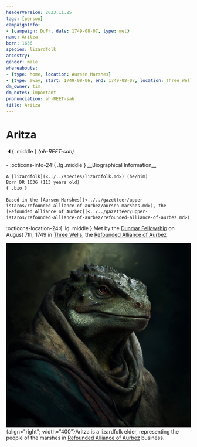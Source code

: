 ```yaml
---
headerVersion: 2023.11.25
tags: [person]
campaignInfo:
- {campaign: DuFr, date: 1749-08-07, type: met}
name: Aritza
born: 1636
species: lizardfolk
ancestry:
gender: male
whereabouts:
- {type: home, location: Aursen Marshes}
- {type: away, start: 1749-08-06, end: 1749-08-07, location: Three Wells}
dm_owner: tim
dm_notes: important
pronunciation: ah-REET-sah
title: Aritza
---
```

# Aritza
:speaker:{ .middle } *(ah-REET-sah)*  
<div class="grid cards ext-narrow-margin ext-one-column" markdown>
- :octicons-info-24:{ .lg .middle } __Biographical Information__

    A [lizardfolk](<../../species/lizardfolk.md>) (he/him)  
    Born DR 1636 (113 years old)  
    { .bio }

    Based in the [Aursen Marshes](<../../gazetteer/upper-istaros/refounded-alliance-of-aurbez/aursen-marshes.md>), the [Refounded Alliance of Aurbez](<../../gazetteer/upper-istaros/refounded-alliance-of-aurbez/refounded-alliance-of-aurbez.md>)
</div>



:octicons-location-24:{ .lg .middle } Met by the [Dunmar Fellowship](<../pcs/dunmar-fellowship/dunmar-fellowship.md>) on August 7th, 1749 in [Three Wells](<../../gazetteer/upper-istaros/refounded-alliance-of-aurbez/three-wells.md>), the [Refounded Alliance of Aurbez](<../../gazetteer/upper-istaros/refounded-alliance-of-aurbez/refounded-alliance-of-aurbez.md>)  


![Aritza](../../assets/aritza.png){align="right"; width="400"}Aritza is a lizardfolk elder, representing the people of the marshes in [Refounded Alliance of Aurbez](<../../gazetteer/upper-istaros/refounded-alliance-of-aurbez/refounded-alliance-of-aurbez.md>) business. 



